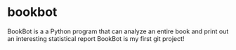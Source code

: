 # bookbot
BookBot is a a Python program that can analyze an entire book and print out an interesting statistical report
BookBot is my first git project!
